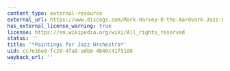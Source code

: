 ```yaml
---
content_type: external-resource
external_url: https://www.discogs.com/Mark-Harvey-8-the-Aardvark-Jazz-Orchestra-Paintings-For-Jazz-Orchestra/release/2634859
has_external_license_warning: true
license: https://en.wikipedia.org/wiki/All_rights_reserved
status: ''
title: '*Paintings for Jazz Orchestra*'
uid: cc7e16e0-fc20-4fa8-adb8-4b40c41f5188
wayback_url: ''
---
```

